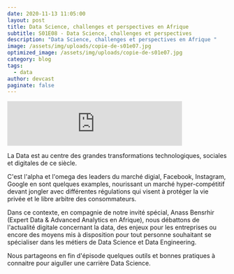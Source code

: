 ```yaml
---
date: 2020-11-13 11:05:00
layout: post
title: Data Science, challenges et perspectives en Afrique
subtitle: S01E08 - Data Science, challenges et perspectives
description: "Data Science, challenges et perspectives en Afrique "
image: /assets/img/uploads/copie-de-s01e07.jpg
optimized_image: /assets/img/uploads/copie-de-s01e07.jpg
category: blog
tags:
  - data
author: devcast
paginate: false
---
```



<iframe src="https://anchor.fm/devcastma/embed/episodes/S01E08---Data-Science--challenges-et-perspectives-en-Afrique-emcet9" height="102px" width="400px" frameborder="0" scrolling="no"></iframe>



La Data est au centre des grandes transformations technologiques, sociales et digitales de ce siècle. 

C'est l'alpha et l'omega des leaders du marché digial, Facebook, Instagram, Google en sont quelques examples, nourissant un marché hyper-compétitif devant jongler avec différentes régulations qui visent à protéger la vie privée et le libre arbitre des consommateurs.

Dans ce contexte, en compagnie de notre invité spécial, Anass Bensrhir (Expert Data & Advanced Analytics en Afrique), nous débattons de l'actualité digitale concernant la data, des enjeux pour les entreprises ou encore des moyens mis à disposition pour tout personne souhaitant se spécialiser dans les métiers de Data Science et Data Engineering.

Nous partageons en fin d'épisode quelques outils et bonnes pratiques à connaitre pour aiguller une carrière Data Science.
